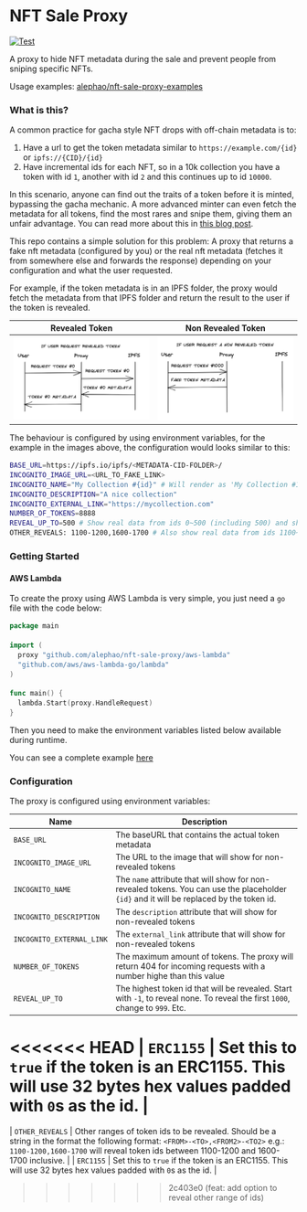 # NFT Sale Proxy
[![Test](https://github.com/alephao/nft-sale-proxy/actions/workflows/test.yml/badge.svg)](https://github.com/alephao/nft-sale-proxy/actions/workflows/test.yml)

A proxy to hide NFT metadata during the sale and prevent people from sniping specific NFTs.

Usage examples: [alephao/nft-sale-proxy-examples](examples)

### What is this?

A common practice for gacha style NFT drops with off-chain metadata is to:

1. Have a url to get the token metadata similar to `https://example.com/{id}` or `ipfs://{CID}/{id}`
2. Have incremental ids for each NFT, so in a 10k collection you have a token with id `1`, another with id `2` and this continues up to id `10000`.

In this scenario, anyone can find out the traits of a token before it is minted, bypassing the gacha mechanic. A more advanced minter can even fetch the metadata for all tokens, find the most rares and snipe them, giving them an unfair advantage. You can read more about this in [this blog post](https://www.paradigm.xyz/2021/10/a-guide-to-designing-effective-nft-launches/).

This repo contains a simple solution for this problem: A proxy that returns a fake nft metadata (configured by you) or the real nft metadata (fetches it from somewhere else and forwards the response) depending on your configuration and what the user requested.

For example, if the token metadata is in an IPFS folder, the proxy would fetch the metadata from that IPFS folder and return the result to the user if the token is revealed.

| Revealed Token | Non Revealed Token |
|-|-|
|![Real Metadata](img/real.png)|![Fake Metadata](img/fake.png)|

The behaviour is configured by using environment variables, for the example in the images above, the configuration would looks similar to this:

```bash
BASE_URL=https://ipfs.io/ipfs/<METADATA-CID-FOLDER>/
INCOGNITO_IMAGE_URL=<URL_TO_FAKE_LINK>
INCOGNITO_NAME="My Collection #{id}" # Will render as 'My Collection #123' for example
INCOGNITO_DESCRIPTION="A nice collection"
INCOGNITO_EXTERNAL_LINK="https://mycollection.com"
NUMBER_OF_TOKENS=8888
REVEAL_UP_TO=500 # Show real data from ids 0~500 (including 500) and show fake metadata from ids 501+
OTHER_REVEALS: 1100-1200,1600-1700 # Also show real data from ids 1100~1200, 1600~1700
```

### Getting Started

#### AWS Lambda

To create the proxy using AWS Lambda is very simple, you just need a `go` file with the code below:

```go
package main

import (
  proxy "github.com/alephao/nft-sale-proxy/aws-lambda"
  "github.com/aws/aws-lambda-go/lambda"
)

func main() {
  lambda.Start(proxy.HandleRequest)
}
```

Then you need to make the environment variables listed below available during runtime.

You can see a complete example [here](nft-sale-proxy/examples/serverless-aws)

### Configuration

The proxy is configured using environment variables:

| Name | Description |
|-|-|
| `BASE_URL` | The baseURL that contains the actual token metadata |
| `INCOGNITO_IMAGE_URL` | The URL to the image that will show for non-revealed tokens |
| `INCOGNITO_NAME` | The `name` attribute that will show for non-revealed tokens. You can use the placeholder `{id}` and it will be replaced by the token id. |
| `INCOGNITO_DESCRIPTION` | The `description` attribute that will show for non-revealed tokens |
| `INCOGNITO_EXTERNAL_LINK` | The `external_link` attribute that will show for non-revealed tokens |
| `NUMBER_OF_TOKENS` | The maximum amount of tokens. The proxy will return 404 for incoming requests with a number highe than this value |
| `REVEAL_UP_TO` | The highest token id that will be revealed. Start with `-1`, to reveal none. To reveal the first `1000`, change to `999`. Etc. |
<<<<<<< HEAD
| `ERC1155` | Set this to `true` if the token is an ERC1155. This will use 32 bytes hex values padded with `0`s as the id. |
=======
| `OTHER_REVEALS` | Other ranges of token ids to be revealed. Should be a string in the format the following format: `<FROM>-<TO>,<FROM2>-<TO2>` e.g.: `1100-1200,1600-1700` will reveal token ids between 1100-1200 and 1600-1700 inclusive. |
| `ERC1155` | Set this to `true` if the token is an ERC1155. This will use 32 bytes hex values padded with `0`s as the id. |
>>>>>>> 2c403e0 (feat: add option to reveal other range of ids)
